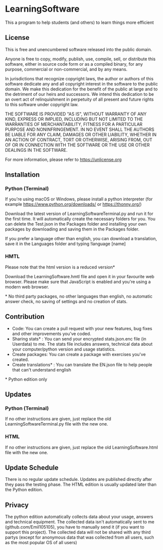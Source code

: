 # LearningSoftware #
This a program to help students (and others) to learn things more efficient

## License ##

This is free and unencumbered software released into the public domain.

Anyone is free to copy, modify, publish, use, compile, sell, or
distribute this software, either in source code form or as a compiled
binary, for any purpose, commercial or non-commercial, and by any
means.

In jurisdictions that recognize copyright laws, the author or authors
of this software dedicate any and all copyright interest in the
software to the public domain. We make this dedication for the benefit
of the public at large and to the detriment of our heirs and
successors. We intend this dedication to be an overt act of
relinquishment in perpetuity of all present and future rights to this
software under copyright law.

THE SOFTWARE IS PROVIDED "AS IS", WITHOUT WARRANTY OF ANY KIND,
EXPRESS OR IMPLIED, INCLUDING BUT NOT LIMITED TO THE WARRANTIES OF
MERCHANTABILITY, FITNESS FOR A PARTICULAR PURPOSE AND NONINFRINGEMENT.
IN NO EVENT SHALL THE AUTHORS BE LIABLE FOR ANY CLAIM, DAMAGES OR
OTHER LIABILITY, WHETHER IN AN ACTION OF CONTRACT, TORT OR OTHERWISE,
ARISING FROM, OUT OF OR IN CONNECTION WITH THE SOFTWARE OR THE USE OR
OTHER DEALINGS IN THE SOFTWARE.

For more information, please refer to <https://unlicense.org>

## Installation ##

### Python (Terminal) ###

If you're using macOS or Windows, please install a python interpreter (for example
<https://www.python.org/downloads/> or <https://thonny.org/>)

Download the latest version of LearningSoftwareTerminal.py and run it for the first time.
It will automatically create the necessary folders for you. You can delete the Test.json
in the Packages folder and installing your own packages by downloading and saving them in
the Packages folder. 

If you prefer a language other than english, you can download a translation, save it
in the Languages folder and typing !language [name]

### HMTL ###

Please note that the html version is a reduced version*

Download the LearningSoftware.hmtl file and open it in your favourite web browser.
Please make sure that JavaScript is enabled and you're using a modern web browser.

\* No third party packages, no other languages than english, no automatic answer check,
no saving of settings and no creation of stats.

## Contribution ##

 - Code: You can create a pull request with your new features, bug fixes and other 
   improvements you've coded.
 - Sharing stats* : You can send your encrypted stats.json.enc file (in Userdata) to me.
   The stats file includes answers, technical data about your computer/python version and
   usage statistics.
 - Create packages: You can create a package with exercises you've created.
 - Create translations* : You can translate the EN.json file to help people that 
   can't understand english
 
 \* Python edition only
 
## Updates ##

### Python (Terminal) ###

If no other instructions are given, just replace the old LearningSoftwareTerminal.py file with the new one.

### HTML ###

If no other instructions are given, just replace the old LearningSoftware.html file with the new one.

## Update Schedule ##

There is no regular update schedule. Updates are published directly after they pass the testing phase.
The HTML edition is usually updated later than the Python edition.

## Privacy ##

The python edition automatically collects data about your usage, answers and technical equipment.
The collected data isn't automatically sent to me (github.com/Emil105105), you have to manually send it 
(if you want to support this project). The collected data will not be shared with any third partys (except 
for anonymous data that was collected from all users, such as the most popular OS of all users)
